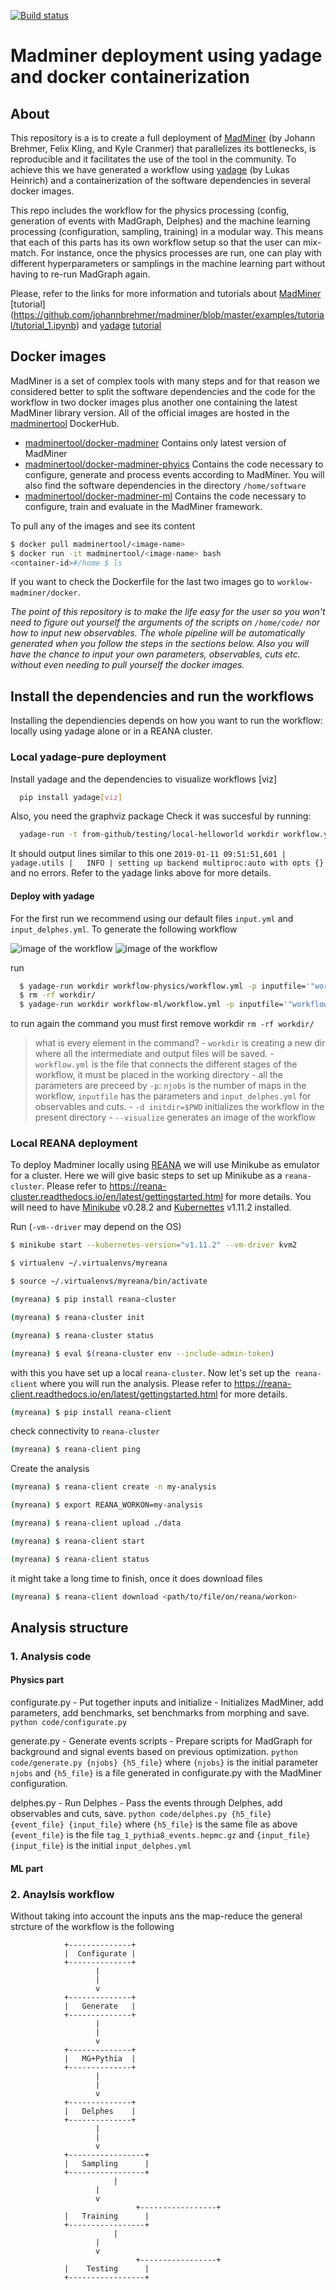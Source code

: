 [![Build status](https://travis-ci.com/irinaespejo/workflow-madminer.svg?branch=master)](https://travis-ci.org/irinaespejo)


# Madminer deployment using yadage and docker containerization

## About
This repository is a  is to create a full deployment of [MadMiner](https://github.com/johannbrehmer/madminer) (by Johann Brehmer, Felix Kling, and Kyle Cranmer) that parallelizes its bottlenecks, is reproducible and it facilitates the use of the tool in the community. 
To achieve this we have generated a workflow using [yadage](https://github.com/yadage/yadage)
(by Lukas Heinrich) and a containerization of the software dependencies in several docker images.

This repo includes the workflow for the physics processing (config, generation of events with MadGraph, Delphes) and the machine learning processing (configuration, sampling, training) in a modular way. This means that each of this parts has its own workflow setup so that the user can mix-match. For instance, once the physics processes are run, one can play with different hyperparameters or samplings in the machine learning part without having to re-run MadGraph again.

Please, refer to the links for more information and tutorials about [MadMiner](https://madminer.readthedocs.io/en/latest/index.html) [tutorial] (https://github.com/johannbrehmer/madminer/blob/master/examples/tutorial/tutorial_1.ipynb) and [yadage](https://yadage.readthedocs.io/en/latest/) [tutorial](https://yadage.github.io/tutorial/)


## Docker images
MadMiner is a set of complex tools with many steps and for that reason we considered better to split the software dependencies and the code for the workflow in two docker images plus another one containing the latest MadMiner library version. All of the official images are hosted in the [madminertool](https://cloud.docker.com/u/madminertool/repository/list) DockerHub.

- [madminertool/docker-madminer](https://cloud.docker.com/u/madminertool/repository/docker/madminertool/docker-madminer)
Contains only latest version of MadMiner
- [madminertool/docker-madminer-phyics](https://cloud.docker.com/u/madminertool/repository/docker/madminertool/docker-madminer-physics)
Contains the code necessary to configure, generate and process events according to MadMiner. You will also find the software dependencies in the directory `/home/software`
- [madminertool/docker-madminer-ml](https://cloud.docker.com/u/madminertool/repository/docker/madminertool/docker-madminer-ml)
Contains the code necessary to configure, train and evaluate in the MadMiner framework.

To pull any of the images and see its content

```bash
$ docker pull madminertool/<image-name>
$ docker run -it madminertool/<image-name> bash
<container-id>#/home $ ls
```
If you want to check the Dockerfile for the last two images go to `worklow-madminer/docker`.

*The point of this repository is to make the life easy for the user so you won't need to figure out yourself the arguments of the scripts on `/home/code/` nor how to input new observables. The whole pipeline will be automatically generated when you follow the steps in the sections below. Also you will have the chance to input your own parameters, observables, cuts etc. without even needing to pull yourself  the docker images.*

## Install the dependencies and run the workflows
Installing the dependiencies depends on how you want to run the workflow: locally using yadage alone or in a REANA cluster.

### Local yadage-pure deployment

Install yadage and the dependencies to visualize workflows [viz]
```bash
  pip install yadage[viz]
```
Also, you need the graphviz package
Check it was succesful by running:
```bash
  yadage-run -t from-github/testing/local-helloworld workdir workflow.yml -p par=World
```
It should output lines similar to this one `2019-01-11 09:51:51,601 |         yadage.utils |   INFO | setting up backend multiproc:auto with opts {}` and no errors. Refer to the yadage links above for more details.


#### Deploy with yadage
For the first run we recommend using our default files `input.yml` and `input_delphes.yml`.
To generate the following workflow 

![image of the workflow](images/workflow-physics.png)
![image of the workflow](images/workflow-ml.png)

run 
```bash
  $ yadage-run workdir workflow-physics/workflow.yml -p inputfile='"workflow-physics/input.yml"' -p njobs="10" -p inputdelphes='"workflow-physics/input_delphes.yml"' -d initdir=$PWD --visualize
  $ rm -rf workdir/
  $ yadage-run workdir workflow-ml/workflow.yml -p inputfile='"workflow-ml/inputs/input_ML.yaml"' -p ntrainsamples="5" -p combinedfile='"workflow-ml/inputs/madminer_example_with_data_1.h5"' -d initdir=$PWD --visualize
```
to run again the command you must first remove workdir `rm -rf workdir/`
>what is every element in the command?
	- `workdir` is creating a new dir where all the intermediate and output files will be saved.
	- `workflow.yml` is the file that connects the different stages of the workflow, it must be placed in the working directory
	- all the parameters are preceed by `-p`: `njobs` is the number of maps in the workflow, `inputfile` has the parameters and `input_delphes.yml` for observables and cuts.
	- `-d initdir=$PWD` initializes the workflow in the present directory
	- `--visualize` generates an image of the workflow
	
### Local REANA deployment
To deploy Madminer locally using [REANA](http://www.reana.io/) we will use Minikube as emulator for a cluster. Here we will give basic steps to set up Minikube as a `reana-cluster`. Please refer to https://reana-cluster.readthedocs.io/en/latest/gettingstarted.html  for more details. You will need to have [Minikube](https://kubernetes.io/docs/tasks/tools/install-minikube/) v0.28.2 and [Kubernettes](https://kubernetes.io/docs/tasks/tools/install-kubectl/) v1.11.2  installed.

Run (`-vm--driver`  may depend on the OS)

```bash
$ minikube start --kubernetes-version="v1.11.2" --vm-driver kvm2

$ virtualenv ~/.virtualenvs/myreana

$ source ~/.virtualenvs/myreana/bin/activate

(myreana) $ pip install reana-cluster

(myreana) $ reana-cluster init

(myreana) $ reana-cluster status

(myreana) $ eval $(reana-cluster env --include-admin-token)
```
with this you have set up a local `reana-cluster`. Now let's set up the` reana-client` where you will run the analysis. Please refer to https://reana-client.readthedocs.io/en/latest/gettingstarted.html  for more details.

```bash
(myreana) $ pip install reana-client
```
check connectivity to `reana-cluster`
```bash
(myreana) $ reana-client ping
```

Create the analysis

```bash
(myreana) $ reana-client create -n my-analysis

(myreana) $ export REANA_WORKON=my-analysis

(myreana) $ reana-client upload ./data

(myreana) $ reana-client start

(myreana) $ reana-client status
```
it might take a long time to finish, once it does download files
```bash
(myreana) $ reana-client download <path/to/file/on/reana/workon>
```




## Analysis structure
### 1. Analysis code
#### Physics part
configurate.py - Put together inputs and initialize
	- Initializes MadMiner, add parameters, add benchmarks, set benchmarks from morphing and save.
	`python code/configurate.py` 
	
generate.py - Generate events scripts
	- Prepare scripts for MadGraph for background and signal events based on previous optimization.
	`python code/generate.py {njobs} {h5_file}` where `{njobs}` is the initial parameter  `njobs` and `{h5_file}` is a file generated in configurate.py with the MadMiner configuration.

delphes.py - Run Delphes
	- Pass the events through Delphes, add observables and cuts, save.
	 `python code/delphes.py {h5_file} {event_file} {input_file}` where  `{h5_file}` is the same file as above  `{event_file}` is the file  `tag_1_pythia8_events.hepmc.gz` and `{input_file}{input_file}` is the initial `input_delphes.yml`

#### ML part

### 2. Anaylsis workflow
Without taking into account the inputs ans the map-reduce the general strcture of the workflow is the following

				+--------------+
				|  Configurate |
				+--------------+
					   |
					   |
					   v
				+--------------+
				|   Generate   |
				+--------------+
	   				   |
					   |
					   v
				+--------------+
				|   MG+Pythia  |
				+--------------+
					   |
					   |
					   v
				+--------------+
				|   Delphes    |
				+--------------+
					   |
					   |
					   v
				+-----------------+
				|   Sampling      |
				+-----------------+
				           |
					   |
					   v
                                +-----------------+
				|   Training      |
				+-----------------+
				           |
					   |
					   v
                                +-----------------+
				|    Testing      |
				+-----------------+

